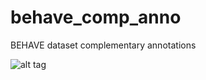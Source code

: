 # behave_comp_anno
BEHAVE dataset complementary annotations

![alt tag](https://raw.githubusercontent.com/gustavofuhr/behave_comp_anno/master/behave_sample.png)
